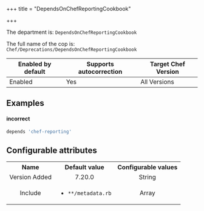 +++
title = "DependsOnChefReportingCookbook"

+++

<!-- This content is automatically generated. See https://github.com/chef/chef-web-docs/blob/main/generated/README.md -->

The department is: `DependsOnChefReportingCookbook`

The full name of the cop is: `Chef/Deprecations/DependsOnChefReportingCookbook`

| Enabled by default | Supports autocorrection | Target Chef Version |
| --- | --- | --- |
| Enabled | Yes | All Versions |

## Examples


#### incorrect

```ruby
depends 'chef-reporting'
```

## Configurable attributes

<table>
<tbody><tr>
<th>Name</th>
<th>Default value</th>
<th>Configurable values</th>
</tr>
<tr>
<td style="text-align:center">Version Added</td>
<td style="text-align:center">7.20.0</td>
<td style="text-align:center">String</td>
</tr>
<tr><td style="text-align:center">Include</td>
<td style="text-align:center"><ul>
<li><code>**/metadata.rb</code></li>
</ul>
</td>
<td style="text-align:center">Array</td>
</tr></tbody></table>
